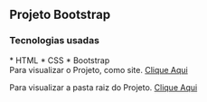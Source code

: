 <h2>Projeto Bootstrap</h2>
   
    
<h3>Tecnologias usadas</h3>
* HTML
* CSS 
* Bootstrap
<br>
 Para visualizar o Projeto, como site. <a href="https://avalosdev.github.io/bootstrap/">Clique Aqui</a>
 <br>
 
 Para visualizar a pasta raiz do Projeto. <a href="https://github.com/avalosdev/bootstrap/tree/master">Clique Aqui</a>
